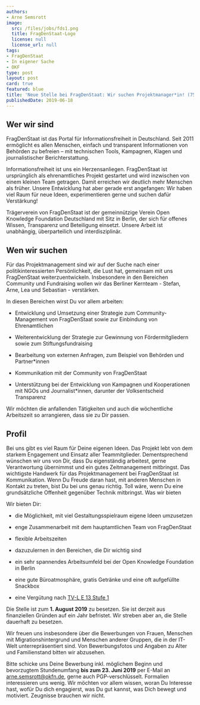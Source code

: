 ```yaml
---
authors:
- Arne Semsrott
image:
  src: /files/jobs/fds1.png
  title: FragDenStaat-Logo
  license: null
  license_url: null
tags:
- FragDenStaat
- In eigener Sache
- OKF
type: post
layout: post
card: true
featured: blue
title: 'Neue Stelle bei FragDenStaat: Wir suchen Projektmanager*in! (75-100%, ab August 2019)'
publishedDate: 2019-06-18
---
```


## Wer wir sind

FragDenStaat ist das Portal für Informationsfreiheit in Deutschland. Seit 2011 ermöglicht es allen Menschen, einfach und transparent Informationen von Behörden zu befreien – mit technischen Tools, Kampagnen, Klagen und journalistischer Berichterstattung.

Informationsfreiheit ist uns ein Herzensanliegen. FragDenStaat ist ursprünglich als ehrenamtliches Projekt gestartet und wird inzwischen von einem kleinen Team getragen. Damit erreichen wir deutlich mehr Menschen als früher. Unsere Entwicklung hat aber gerade erst angefangen: Wir haben viel Raum für neue Ideen, experimentieren gerne und suchen dafür Verstärkung!

Trägerverein von FragDenStaat ist der gemeinnützige Verein Open Knowledge Foundation Deutschland mit Sitz in Berlin, der sich für offenes Wissen, Transparenz und Beteiligung einsetzt. Unsere Arbeit ist unabhängig, überparteilich und interdisziplinär.

## Wen wir suchen

Für das Projektmanagement sind wir auf der Suche nach einer politikinteressierten Persönlichkeit, die Lust hat, gemeinsam mit uns FragDenStaat weiterzuentwickeln. Insbesondere in den Bereichen Community und Fundraising wollen wir das Berliner Kernteam - Stefan, Arne, Lea und Sebastian - verstärken.

In diesen Bereichen wirst Du vor allem arbeiten:

- Entwicklung und Umsetzung einer Strategie zum Community-Management von FragDenStaat sowie zur Einbindung von Ehrenamtlichen

- Weiterentwicklung der Strategie zur Gewinnung von Fördermitgliedern sowie zum Stiftungsfundraising

- Bearbeitung von externen Anfragen, zum Beispiel von Behörden und Partner*innen

- Kommunikation mit der Community von FragDenStaat

- Unterstützung bei der Entwicklung von Kampagnen und Kooperationen mit NGOs und Journalist*innen, darunter der Volksentscheid Transparenz

Wir möchten die anfallenden Tätigkeiten und auch die wöchentliche Arbeitszeit so arrangieren, dass sie zu Dir passen.

## Profil

Bei uns gibt es viel Raum für Deine eigenen Ideen. Das Projekt lebt von dem starkem Engagement und Einsatz aller Teammitglieder. Dementsprechend wünschen wir uns von Dir, dass Du eigenständig arbeitest, gerne Verantwortung übernimmst und ein gutes Zeitmanagement mitbringst. Das wichtigste Handwerk für das Projektmanagement bei FragDenStaat ist Kommunikation. Wenn Du Freude daran hast, mit anderen Menschen in Kontakt zu treten, bist Du bei uns genau richtig. Toll wäre, wenn Du eine grundsätzliche Offenheit gegenüber Technik mitbringst.
Was wir bieten

Wir bieten Dir:

- die Möglichkeit, mit viel Gestaltungsspielraum eigene Ideen umzusetzen

- enge Zusammenarbeit mit dem hauptamtlichen Team von FragDenStaat

- flexible Arbeitszeiten

- dazuzulernen in den Bereichen, die Dir wichtig sind

- ein sehr spannendes Arbeitsumfeld bei der Open Knowledge Foundation in Berlin

- eine gute Büroatmosphäre, gratis Getränke und eine oft aufgefüllte Snackbox

- eine Vergütung nach [TV-L E 13 Stufe 1](https://oeffentlicher-dienst.info/tv-l/allg/)

Die Stelle ist zum **1. August 2019** zu besetzen. Sie ist derzeit aus finanziellen Gründen auf ein Jahr befristet. Wir streben aber an, die Stelle dauerhaft zu besetzen.

Wir freuen uns insbesondere über die Bewerbungen von Frauen, Menschen mit Migrationshintergrund und Menschen anderer Gruppen, die in der IT-Welt unterrepräsentiert sind. Von Bewerbungsfotos und Angaben zu Alter und Familienstand bitten wir abzusehen.

Bitte schicke uns Deine Bewerbung inkl. möglichem Beginn und bevorzugtem Stundenumfang **bis zum 23. Juni 2019** per E-Mail an arne.semsrott@okfn.de, gerne auch PGP-verschlüsselt. Formalien interessieren uns wenig. Wir möchten vor allem wissen, woran Du Interesse hast, wofür Du dich engagierst, was Du gut kannst, was Dich bewegt und motiviert. Zeugnisse brauchen wir nicht.